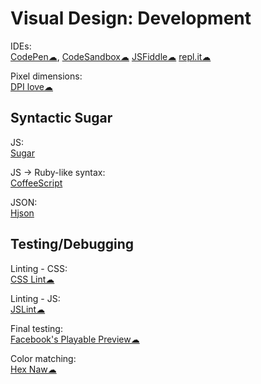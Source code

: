 # Visual Design: Development

IDEs:  
[CodePen☁](https://codepen.io/),
[CodeSandbox☁](https://codesandbox.io/)
[JSFiddle☁](https://jsfiddle.net/)
[repl.it☁](https://repl.it/)

Pixel dimensions:  
[DPI love☁](https://dpi.lv/)

## Syntactic Sugar

JS:  
[Sugar](https://sugarjs.com/)

JS -> Ruby-like syntax:  
[CoffeeScript](https://coffeescript.org/)

JSON:  
[Hjson](https://github.com/hjson/hjson-js)

## Testing/Debugging

Linting - CSS:  
[CSS Lint☁](http://csslint.net/)

Linting - JS:  
[JSLint☁](https://jslint.com/)

Final testing:  
[Facebook's Playable Preview☁](https://developers.facebook.com/tools/playable-preview/)

Color matching:  
[Hex Naw☁](https://hexnaw.com/)
